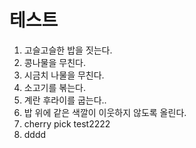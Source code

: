 # 테스트

1. 고슬고슬한 밥을 짓는다.
2. 콩나물을 무친다.
3. 시금치 나물을 무친다.
4. 소고기를 볶는다.
5. 계란 후라이를 굽는다..
6. 밥 위에 같은 색깔이 이웃하지 않도록 올린다.
7. cherry pick test2222
8. dddd
